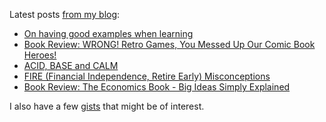 Latest posts [from my blog](https://blog.kartones.net/):

<!--START_SECTION:blogposts-->
* [On having good examples when learning](https:&#x2F;&#x2F;blog.kartones.net&#x2F;post&#x2F;on-having-good-examples-when-learning&#x2F;)
* [Book Review: WRONG! Retro Games, You Messed Up Our Comic Book Heroes!](https:&#x2F;&#x2F;blog.kartones.net&#x2F;post&#x2F;book-review-wrong-retro-games-messed-up-comic-book-heroes&#x2F;)
* [ACID, BASE and CALM](https:&#x2F;&#x2F;blog.kartones.net&#x2F;post&#x2F;acid-base-and-calm&#x2F;)
* [FIRE (Financial Independence, Retire Early) Misconceptions](https:&#x2F;&#x2F;blog.kartones.net&#x2F;post&#x2F;fire-financial-independence-retire-early-misconceptions&#x2F;)
* [Book Review: The Economics Book - Big Ideas Simply Explained](https:&#x2F;&#x2F;blog.kartones.net&#x2F;post&#x2F;book-review-the-economics-book&#x2F;)
<!--END_SECTION:blogposts-->



I also have a few [gists](https://gist.github.com/Kartones?direction=desc&sort=updated) that might be of interest.
